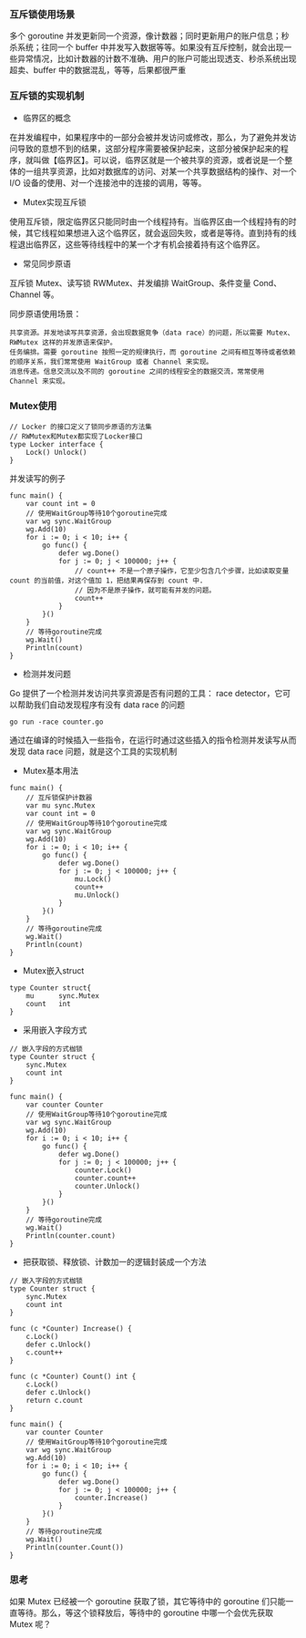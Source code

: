 ### 互斥锁使用场景 

多个 goroutine 并发更新同一个资源，像计数器；同时更新用户的账户信息；秒杀系统；往同一个 buffer 中并发写入数据等等。如果没有互斥控制，就会出现一些异常情况，比如计数器的计数不准确、用户的账户可能出现透支、秒杀系统出现超卖、buffer 中的数据混乱，等等，后果都很严重

### 互斥锁的实现机制

- 临界区的概念

在并发编程中，如果程序中的一部分会被并发访问或修改，那么，为了避免并发访问导致的意想不到的结果，这部分程序需要被保护起来，这部分被保护起来的程序，就叫做【临界区】。可以说，临界区就是一个被共享的资源，或者说是一个整体的一组共享资源，比如对数据库的访问、对某一个共享数据结构的操作、对一个 I/O 设备的使用、对一个连接池中的连接的调用，等等。

- Mutex实现互斥锁

使用互斥锁，限定临界区只能同时由一个线程持有。当临界区由一个线程持有的时候，其它线程如果想进入这个临界区，就会返回失败，或者是等待。直到持有的线程退出临界区，这些等待线程中的某一个才有机会接着持有这个临界区。

- 常见同步原语

互斥锁 Mutex、读写锁 RWMutex、并发编排 WaitGroup、条件变量 Cond、Channel 等。

同步原语使用场景：

    共享资源。并发地读写共享资源，会出现数据竞争（data race）的问题，所以需要 Mutex、RWMutex 这样的并发原语来保护。
    任务编排。需要 goroutine 按照一定的规律执行，而 goroutine 之间有相互等待或者依赖的顺序关系，我们常常使用 WaitGroup 或者 Channel 来实现。
    消息传递。信息交流以及不同的 goroutine 之间的线程安全的数据交流，常常使用 Channel 来实现。

### Mutex使用

```golang
// Locker 的接口定义了锁同步原语的方法集
// RWMutex和Mutex都实现了Locker接口
type Locker interface { 
    Lock() Unlock()
}
```

并发读写的例子

```golang
func main() {
	var count int = 0
	// 使用WaitGroup等待10个goroutine完成
	var wg sync.WaitGroup
	wg.Add(10)
	for i := 0; i < 10; i++ {
		go func() {
			defer wg.Done()
			for j := 0; j < 100000; j++ {
                // count++ 不是一个原子操作，它至少包含几个步骤，比如读取变量 count 的当前值，对这个值加 1，把结果再保存到 count 中.
                // 因为不是原子操作，就可能有并发的问题。
				count++
			}
		}()
	}
	// 等待goroutine完成
	wg.Wait()
	Println(count)
}
```
- 检测并发问题

Go 提供了一个检测并发访问共享资源是否有问题的工具： race detector，它可以帮助我们自动发现程序有没有 data race 的问题

    go run -race counter.go

通过在编译的时候插入一些指令，在运行时通过这些插入的指令检测并发读写从而发现 data race 问题，就是这个工具的实现机制


- Mutex基本用法

```golang
func main() {
	// 互斥锁保护计数器
	var mu sync.Mutex
	var count int = 0
	// 使用WaitGroup等待10个goroutine完成
	var wg sync.WaitGroup
	wg.Add(10)
	for i := 0; i < 10; i++ {
		go func() {
			defer wg.Done()
			for j := 0; j < 100000; j++ {
				mu.Lock()
				count++
				mu.Unlock()
			}
		}()
	}
	// 等待goroutine完成
	wg.Wait()
	Println(count)
}
```

- Mutex嵌入struct

```golang
type Counter struct{
    mu      sync.Mutex
    count   int
}
```

- 采用嵌入字段方式

```golang
// 嵌入字段的方式枷锁
type Counter struct {
	sync.Mutex
	count int
}

func main() {
	var counter Counter
	// 使用WaitGroup等待10个goroutine完成
	var wg sync.WaitGroup
	wg.Add(10)
	for i := 0; i < 10; i++ {
		go func() {
			defer wg.Done()
			for j := 0; j < 100000; j++ {
				counter.Lock()
				counter.count++
				counter.Unlock()
			}
		}()
	}
	// 等待goroutine完成
	wg.Wait()
	Println(counter.count)
}
```

- 把获取锁、释放锁、计数加一的逻辑封装成一个方法

```golang
// 嵌入字段的方式枷锁
type Counter struct {
	sync.Mutex
	count int
}

func (c *Counter) Increase() {
	c.Lock()
	defer c.Unlock()
	c.count++
}

func (c *Counter) Count() int {
	c.Lock()
	defer c.Unlock()
	return c.count
}

func main() {
	var counter Counter
	// 使用WaitGroup等待10个goroutine完成
	var wg sync.WaitGroup
	wg.Add(10)
	for i := 0; i < 10; i++ {
		go func() {
			defer wg.Done()
			for j := 0; j < 100000; j++ {
				counter.Increase()
			}
		}()
	}
	// 等待goroutine完成
	wg.Wait()
	Println(counter.Count())
}
```


### 思考

如果 Mutex 已经被一个 goroutine 获取了锁，其它等待中的 goroutine 们只能一直等待。那么，等这个锁释放后，等待中的 goroutine 中哪一个会优先获取 Mutex 呢？